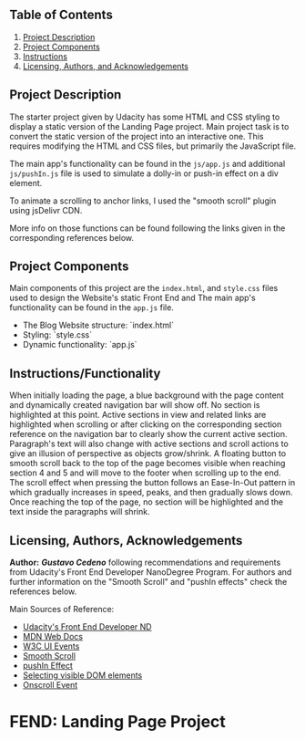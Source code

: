 ## Table of Contents

1. [Project Description](#description)
3. [Project Components](#components)
4. [Instructions](#instructions)
5. [Licensing, Authors, and Acknowledgements](#licensing)

## Project Description <a name="description"></a>

The starter project given by Udacity has some HTML and CSS styling to display a static version of the Landing Page project. Main project task is to convert the static version of the project into an interactive one. This requires modifying the HTML and CSS files, but primarily the JavaScript file.

The main app's functionality can be found in the `js/app.js` and additional `js/pushIn.js` file is
used to simulate a dolly-in or push-in effect on a div element.

To animate a scrolling to anchor links, I used the "smooth scroll" plugin using jsDelivr CDN.

More info on those functions can be found following the links given in the corresponding references below.  


## Project Components <a name="components"></a>

Main components of this project are the `index.html`, and `style.css` files used to design
the Website's static Front End and The main app's functionality can be found in the `app.js` file.
<ul>
<li> The Blog Website structure: `index.html` </li>
<li> Styling: `style.css` </li>
<li> Dynamic functionality: `app.js` </li>
</ul>

## Instructions/Functionality<a name="instructions"></a>

When initially loading the page, a blue background with the page content and dynamically created navigation bar will show off.
No section is highlighted at this point. Active sections in view and related links are highlighted when scrolling or after clicking on the corresponding section reference on the navigation bar to clearly show the current active section. Paragraph's text will also change with active sections and scroll actions to give an illusion of perspective as objects grow/shrink. A floating button to smooth scroll back to the top of the page becomes visible when reaching section 4 and 5 and will move to the footer when scrolling up to the end. The scroll effect when pressing the button follows an Ease-In-Out pattern in which gradually increases in speed, peaks, and then gradually slows down. Once reaching the top of the page, no section will be highlighted and the text inside the paragraphs will shrink.

## Licensing, Authors, Acknowledgements<a name="licensing"></a>

<strong>Author:</strong> <strong><em>Gustavo Cedeno</em></strong> following recommendations and requirements from Udacity's
Front End Developer NanoDegree Program.
For authors and further information on the "Smooth Scroll" and "pushIn effects" check the references below.

Main Sources of Reference:
* [Udacity's Front End Developer ND](https://www.udacity.com/course/front-end-web-developer-nanodegree--nd0011)
* [MDN Web Docs](https://developer.mozilla.org/en-US/docs/Learn)
* [W3C UI Events](https://www.w3.org/TR/DOM-Level-3-Events/#event-flow)
* [Smooth Scroll](https://github.com/cferdinandi/smooth-scroll#global-settings)
* [pushIn Effect](https://github.com/nateplusplus/pushIn.js)
* [Selecting visible DOM elements](https://stackoverflow.com/questions/123999/how-can-i-tell-if-a-dom-element-is-visible-in-the-current-viewport)
* [Onscroll Event](https://www.w3schools.com/jsref/event_onscroll.asp)
# FEND: Landing Page Project
